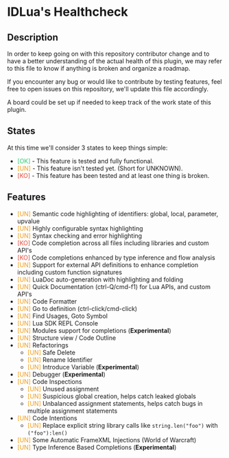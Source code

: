 # IDLua's Healthcheck
## Description
In order to keep going on with this repository contributor change and to have a better understanding of the actual health of this plugin, we may refer to this file to know if anything is broken and organize a roadmap.

If you encounter any bug or would like to contribute by testing features, feel free to open issues on this repository, we'll update this file accordingly.

A board could be set up if needed to keep track of the work state of this plugin.

## States

At this time we'll consider 3 states to keep things simple:
 - <span style="color: #2ecc71">[OK]</span> - This feature is tested and fully functional.
 - <span style="color: #f39c12">[UN]</span> - This feature isn't tested yet. (Short for UNKNOWN).
 - <span style="color: #e74c3c">[KO]</span> - This feature has been tested and at least one thing is broken.

## Features
- <span style="color: #f39c12">[UN]</span> Semantic code highlighting of identifiers: global, local, parameter, upvalue
- <span style="color: #f39c12">[UN]</span> Highly configurable syntax highlighting
- <span style="color: #f39c12">[UN]</span> Syntax checking and error highlighting
- <span style="color: #e74c3c">[KO]</span> Code completion across all files including libraries and custom API's
- <span style="color: #e74c3c">[KO]</span> Code completions enhanced by type inference and flow analysis
- <span style="color: #f39c12">[UN]</span> Support for external API definitions to enhance completion including custom function signatures
- <span style="color: #f39c12">[UN]</span> LuaDoc auto-generation with highlighting and folding
- <span style="color: #f39c12">[UN]</span> Quick Documentation (ctrl-Q/cmd-f1) for Lua APIs, and custom API's
- <span style="color: #f39c12">[UN]</span> Code Formatter 
- <span style="color: #f39c12">[UN]</span> Go to definition (ctrl-click/cmd-click)
- <span style="color: #f39c12">[UN]</span> Find Usages, Goto Symbol
- <span style="color: #f39c12">[UN]</span> Lua SDK REPL Console
- <span style="color: #f39c12">[UN]</span> Modules support for completions (**Experimental**)
- <span style="color: #f39c12">[UN]</span> Structure view / Code Outline 
- <span style="color: #f39c12">[UN]</span> Refactorings
  - <span style="color: #f39c12">[UN]</span> Safe Delete
  - <span style="color: #f39c12">[UN]</span> Rename Identifier
  - <span style="color: #f39c12">[UN]</span> Introduce Variable (**Experimental**)
- <span style="color: #f39c12">[UN]</span> Debugger (**Experimental**)
- <span style="color: #f39c12">[UN]</span> Code Inspections
  - <span style="color: #f39c12">[UN]</span> Unused assignment
  - <span style="color: #f39c12">[UN]</span> Suspicious global creation, helps catch leaked globals
  - <span style="color: #f39c12">[UN]</span> Unbalanced assignment statements, helps catch bugs in multiple assignment statements
- <span style="color: #f39c12">[UN]</span> Code Intentions
  - <span style="color: #f39c12">[UN]</span> Replace explicit string library calls like `string.len("foo")` with `("foo"):len()`
- <span style="color: #f39c12">[UN]</span> Some Automatic FrameXML Injections (World of Warcraft)
- <span style="color: #f39c12">[UN]</span> Type Inference Based Completions (**Experimental**)